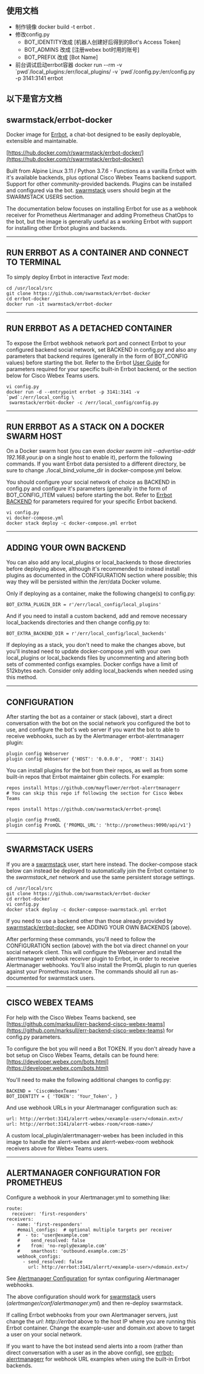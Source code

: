 
## 使用文档
* 制作镜像
    docker build -t errbot .
* 修改config.py
    - BOT_IDENTITY改成 [机器人创建好后得到的Bot's Access Token]
    - BOT_ADMINS 改成 [注册webex bot时用的账号]
    - BOT_PREFIX 改成 [Bot Name]
* 前台调试启动errbot容器
docker run --rm -v \`pwd\`/local_plugins:/err/local_plugins/ -v \`pwd\`/config.py:/err/config.py -p 3141:3141 errbot





## 以下是官方文档
## swarmstack/errbot-docker

Docker image for [Errbot](http://errbot.io), a chat-bot designed to be easily deployable, extensible and maintainable.

[https://hub.docker.com/r/swarmstack/errbot-docker/](https://hub.docker.com/r/swarmstack/errbot-docker/)

Built from Alpine Linux 3.11 / Python 3.7.6 - Functions as a vanilla Errbot with it's available backends, plus optional Cisco Webex Teams backend support. Support for other community-provided backends.  Plugins can be installed and configured via the bot. [swarmstack](https://github.com/swarmstack/swarmstack) users should begin at the SWARMSTACK USERS section.

The documentation below focuses on installing Errbot for use as a webhook receiver for Prometheus Alertmanager and adding Prometheus ChatOps to the bot, but the image is generally useful as a working Errbot with support for installing other Errbot plugins and backends.

---

## RUN ERRBOT AS A CONTAINER AND CONNECT TO TERMINAL

To simply deploy Errbot in interactive _Text_ mode:

```
cd /usr/local/src
git clone https://github.com/swarmstack/errbot-docker
cd errbot-docker
docker run -it swarmstack/errbot-docker
```

---

## RUN ERRBOT AS A DETACHED CONTAINER

To expose the Errbot webhook network port and connect Errbot to your configured backend social network, set BACKEND in config.py and also any parameters that backend requires (generally in the form of BOT_CONFIG values) before starting the bot. Refer to the Errbot [User Guide](http://errbot.io/en/latest/user_guide/setup.html#id1) for parameters required for your specific built-in Errbot backend, or the section below for Cisco Webex Teams users.

```
vi config.py
docker run -d --entrypoint errbot -p 3141:3141 -v `pwd`:/err/local_config \
 swarmstack/errbot-docker -c /err/local_config/config.py
```

---

## RUN ERRBOT AS A STACK ON A DOCKER SWARM HOST

On a Docker swarm host (you can even _docker swarm init --advertise-addr 192.168.your.ip_ on a single host to enable it), perform the following commands. If you want Errbot data persisted to a different directory, be sure to change ./local_bind_volume_dir in docker-compose.yml below.

You should configure your social network of choice as BACKEND in config.py and configure it's parameters (generally in the form of BOT_CONFIG_ITEM values) before starting the bot. Refer to [Errbot BACKEND](http://errbot.io/en/latest/user_guide/setup.html#id1) for parameters required for your specific Errbot backend.

```
vi config.py
vi docker-compose.yml
docker stack deploy -c docker-compose.yml errbot
```

---

## ADDING YOUR OWN BACKEND

You can also add any local_plugins or local_backends to those directories before deploying above, although it's recommended to instead install plugins as documented in the CONFIGURATION section where possible; this way they will be persisted within the /err/data Docker volume.

Only if deploying as a container, make the following change(s) to config.py:

    BOT_EXTRA_PLUGIN_DIR = r'/err/local_config/local_plugins'

And if you need to install a custom backend, add and remove necessary local_backends directories and then change config.py to:

    BOT_EXTRA_BACKEND_DIR = r'/err/local_config/local_backends' 

If deploying as a stack, you don't need to make the changes above, but you'll instead need to update docker-compose.yml with your own local_plugins or local_backends files by uncommenting and altering both sets of commented configs examples. Docker configs have a limit of 512kbytes each. Consider only adding local_backends when needed using this method.

--- 
## CONFIGURATION

After starting the bot as a container or stack (above), start a direct conversation with the bot on the social network you configured the bot to use, and configure the bot's web server if you want the bot to able to receive webhooks, such as by the Alertmanager errbot-alerrtmanagerr plugin:

    plugin config Webserver
    plugin config Webserver {'HOST': '0.0.0.0',  'PORT': 3141}

You can install plugins for the bot from their repos, as well as from some built-in repos that Errbot maintainer gbin collects. For example:

    repos install https://github.com/mayflower/errbot-alerrtmanagerr
    # You can skip this repo if following the section for Cisco Webex Teams

    repos install https://github.com/swarmstack/errbot-promql

    plugin config PromQL
    plugin config PromQL {'PROMQL_URL': 'http://prometheus:9090/api/v1'}

---

## SWARMSTACK USERS

If you are a [swarmstack](https://github.com/swarmstack/swarmstack) user, start here instead. The docker-compose stack below can instead be deployed to automatically join the Errbot container to the _swarmstack_net_ network and use the same persistent storage settings.

```
cd /usr/local/src
git clone https://github.com/swarmstack/errbot-docker
cd errbot-docker
vi config.py 
docker stack deploy -c docker-compose-swarmstack.yml errbot
```

If you need to use a backend other than those already provided by [swarmstack/errbot-docker](https://github.com/swarmstack/errbot-docker), see ADDING YOUR OWN BACKENDS (above).

After performing these commands, you'll need to follow the CONFIGURATION section (above) with the bot via direct channel on your social network client. This will configure the Webserver and install the alerrtmanagerr webhook receiver plugin to Errbot, in order to receive Alertmanager webhooks. You'll also install the PromQL plugin to run queries against your Prometheus instance. The commands should all run as-documented for swarmstack users.

---

## CISCO WEBEX TEAMS

For help with the Cisco Webex Teams backend, see [https://github.com/marksull/err-backend-cisco-webex-teams](https://github.com/marksull/err-backend-cisco-webex-teams) for config.py parameters.

To configure the bot you will need a Bot TOKEN. If you don't already have a bot setup on Cisco Webex Teams, details can be found here: [https://developer.webex.com/bots.html](https://developer.webex.com/bots.html)

You'll need to make the following additional changes to config.py:

    BACKEND = 'CiscoWebexTeams'
    BOT_IDENTITY = { 'TOKEN': 'Your_Token', }

And use webhook URLs in your Alertmanager configuration such as:

```
url: http://errbot:3141/alerrt-webex/<example-user>/<domain.ext>/
url: http://errbot:3141/alerrt-webex-room/<room-name>/
```

A custom local_plugin/alerrtmanagerr-webex has been included in this image to handle the alerrt-webex and alerrt-webex-room webhook receivers above for Webex Teams users.

---
## ALERTMANAGER CONFIGURATION FOR PROMETHEUS

Configure a webhook in your Alertmanager.yml to something like:

```
route:
  receiver: 'first-responders'
receivers:
  - name: 'first-responders'
    #email_configs:  # optional multiple targets per receiver
    #  - to: 'user@example.com'
    #    send_resolved: false
    #    from: 'no-reply@example.com'
    #    smarthost: 'outbound.example.com:25'
    webhook_configs:
      - send_resolved: false
        url: http://errbot:3141/alerrt/<example-user>/<domain.ext>/
```
See [Alertmanager Configuration](https://prometheus.io/docs/alerting/configuration/) for syntax configuring Alertmanager webhooks.

The above configuration should work for [swarmstack](https://github.com/swarmstack/swarmstack) users  (_alertmanger/conf/alertmanager.yml_) and then re-deploy swarmstack.

If calling Errbot webhooks from your own Alertmanager servers, just change the _url: http://errbot_ above to the host IP where you are running this Errbot container. Change the example-user and domain.ext above to target a user on your social network.

If you want to have the bot instead send alerts into a room (rather than direct conversation with a user as in the above config), see [errbot-alerrtmanagerr](https://github.com/mayflower/errbot-alerrtmanagerr) for webhook URL examples when using the built-in Errbot backends.

